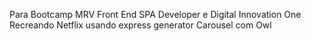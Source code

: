 Para Bootcamp MRV Front End SPA Developer e Digital Innovation One
Recreando Netflix usando express generator
Carousel com Owl

